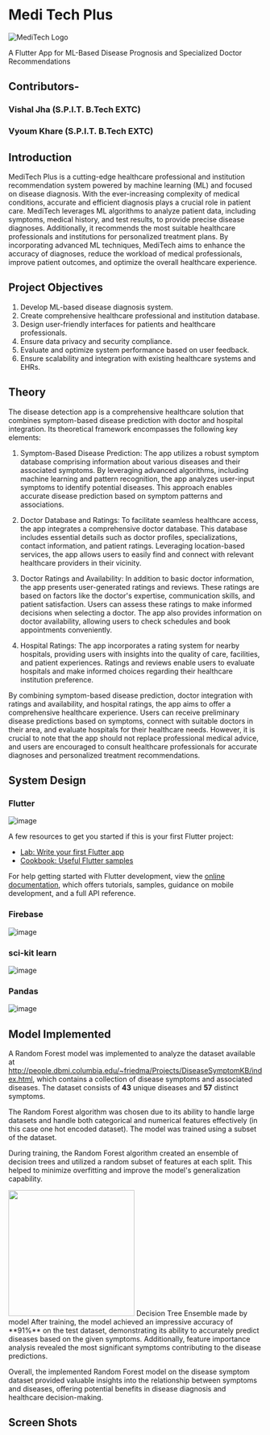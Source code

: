 # Medi Tech Plus

![MediTech Logo](https://github.com/slovish/MediTech_Plus/assets/86742240/0a41ceef-6c10-42cd-a37d-c3af8d7b4d72)

A Flutter App for ML-Based Disease Prognosis and Specialized Doctor Recommendations

## Contributors- 
### Vishal Jha (S.P.I.T. B.Tech EXTC)
### Vyoum Khare (S.P.I.T. B.Tech EXTC)

## Introduction
MediTech Plus is a cutting-edge healthcare professional and institution recommendation system powered by machine learning (ML) and focused on disease diagnosis. With the ever-increasing complexity of medical conditions, accurate and efficient diagnosis plays a crucial role in patient care. MediTech leverages ML algorithms to analyze patient data, including symptoms, medical history, and test results, to provide precise disease diagnoses. Additionally, it recommends the most suitable healthcare professionals and institutions for personalized treatment plans. By incorporating advanced ML techniques, MediTech aims to enhance the accuracy of diagnoses, reduce the workload of medical professionals, improve patient outcomes, and optimize the overall healthcare experience.

## Project Objectives

1. Develop ML-based disease diagnosis system.
2. Create comprehensive healthcare professional and institution database.
3. Design user-friendly interfaces for patients and healthcare professionals.
4. Ensure data privacy and security compliance.
5. Evaluate and optimize system performance based on user feedback.
6. Ensure scalability and integration with existing healthcare systems and EHRs.

## Theory

The disease detection app is a comprehensive healthcare solution that combines symptom-based disease prediction with doctor and hospital integration. Its theoretical framework encompasses the following key elements:

1. Symptom-Based Disease Prediction: The app utilizes a robust symptom database comprising information about various diseases and their associated symptoms. By leveraging advanced algorithms, including machine learning and pattern recognition, the app analyzes user-input symptoms to identify potential diseases. This approach enables accurate disease prediction based on symptom patterns and associations.

2. Doctor Database and Ratings: To facilitate seamless healthcare access, the app integrates a comprehensive doctor database. This database includes essential details such as doctor profiles, specializations, contact information, and patient ratings. Leveraging location-based services, the app allows users to easily find and connect with relevant healthcare providers in their vicinity.

3. Doctor Ratings and Availability: In addition to basic doctor information, the app presents user-generated ratings and reviews. These ratings are based on factors like the doctor's expertise, communication skills, and patient satisfaction. Users can assess these ratings to make informed decisions when selecting a doctor. The app also provides information on doctor availability, allowing users to check schedules and book appointments conveniently.

4. Hospital Ratings: The app incorporates a rating system for nearby hospitals, providing users with insights into the quality of care, facilities, and patient experiences. Ratings and reviews enable users to evaluate hospitals and make informed choices regarding their healthcare institution preference.

By combining symptom-based disease prediction, doctor integration with ratings and availability, and hospital ratings, the app aims to offer a comprehensive healthcare experience. Users can receive preliminary disease predictions based on symptoms, connect with suitable doctors in their area, and evaluate hospitals for their healthcare needs. However, it is crucial to note that the app should not replace professional medical advice, and users are encouraged to consult healthcare professionals for accurate diagnoses and personalized treatment recommendations.

## System Design 

### Flutter

![image](https://github.com/slovish/MediTech_Plus/assets/86742240/ca70c531-9acc-4506-ad0e-7e4db7db6996)

A few resources to get you started if this is your first Flutter project:

- [Lab: Write your first Flutter app](https://docs.flutter.dev/get-started/codelab)
- [Cookbook: Useful Flutter samples](https://docs.flutter.dev/cookbook)

For help getting started with Flutter development, view the
[online documentation](https://docs.flutter.dev/), which offers tutorials,
samples, guidance on mobile development, and a full API reference.

### Firebase

![image](https://github.com/slovish/MediTech_Plus/assets/86742240/45eb941e-77c2-41f2-870c-f099a15ef270)

### sci-kit learn

![image](https://github.com/slovish/MediTech_Plus/assets/86742240/4eec5ce7-77de-445c-9d31-c4abbc0bb4b0)

### Pandas

![image](https://github.com/slovish/MediTech_Plus/assets/86742240/7ab59e85-8240-4ab0-b571-e7e6c0a61342)

## Model Implemented

A Random Forest model was implemented to analyze the dataset available at http://people.dbmi.columbia.edu/~friedma/Projects/DiseaseSymptomKB/index.html, which contains a collection of disease symptoms and associated diseases. The dataset consists of **43** unique diseases and **57** distinct symptoms. 

The Random Forest algorithm was chosen due to its ability to handle large datasets and handle both categorical and numerical features effectively (in this case one hot encoded dataset). The model was trained using a subset of the dataset. 

During training, the Random Forest algorithm created an ensemble of decision trees and utilized a random subset of features at each split. This helped to minimize overfitting and improve the model's generalization capability. 

<img src = "https://github.com/slovish/MediTech_Plus/assets/86742240/0818275a-6ecc-4f5f-801a-4020b1f79961" width = "250" height = "250" class = "center">
                                                          Decision Tree Ensemble made by model
After training, the model achieved an impressive accuracy of **91%** on the test dataset, demonstrating its ability to accurately predict diseases based on the given symptoms. Additionally, feature importance analysis revealed the most significant symptoms contributing to the disease predictions. 

Overall, the implemented Random Forest model on the disease symptom dataset provided valuable insights into the relationship between symptoms and diseases, offering potential benefits in disease diagnosis and healthcare decision-making.

## Screen Shots






